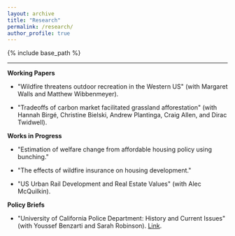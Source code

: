 ```yaml
---
layout: archive
title: "Research"
permalink: /research/
author_profile: true
---
```


{% include base_path %}

------

**Working Papers**
* "Wildfire threatens outdoor recreation in the Western US" (with Margaret Walls and Matthew Wibbenmeyer).

* "Tradeoffs of carbon market facilitated grassland afforestation" (with Hannah Birgé, Christine Bielski, Andrew Plantinga, Craig Allen, and Dirac Twidwell).

**Works in Progress**
* "Estimation of welfare change from affordable housing policy using bunching."

* "The effects of wildfire insurance on housing development."

* "US Urban Rail Development and Real Estate Values" (with Alec McQuilkin).

**Policy Briefs**
* "University of California Police Department: History and Current Issues" (with Youssef Benzarti and Sarah Robinson). [Link](https://jacobgellman.github.io/files/benzarti_gellman_robinson_ucpd_nov2020.pdf).